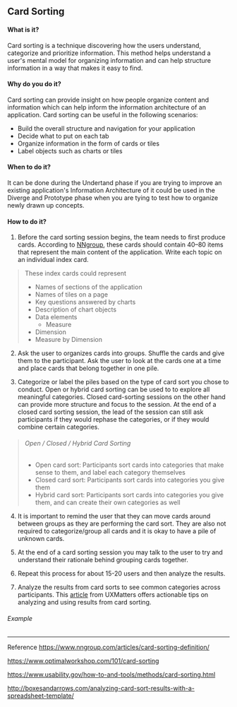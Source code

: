## Card Sorting

#### What is it?
Card sorting is a technique discovering how the users understand, categorize and prioritize information. This method helps understand a user's mental model for organizing information and can help structure information in a way that makes it easy to find.

#### Why do you do it?
Card sorting can provide insight on how people organize content and information which can help inform the information architecture of an application. 
Card sorting can be useful in the following scenarios: 
* Build the overall structure and navigation for your application
* Decide what to put on each tab
* Organize information in the form of cards or tiles
* Label objects such as charts or tiles

#### When to do it?
It can be done during the Undertand phase if you are trying to improve an existing application's Information Architecture of it could be used in the Diverge and Prototype phase when you are tying to test how to organize newly drawn up concepts.

#### How to do it?

1. Before the card sorting session begins, the team needs to first produce cards. According to [NNgroup](https://www.nngroup.com/articles/card-sorting-definition/), these cards should contain  40–80 items that represent the main content of the application. Write each topic on an individual index card.

> These index cards could represent
>  * Names of sections of the application
>  * Names of tiles on a page
>  * Key questions answered by charts
>  * Description of chart objects
>  * Data elements
>    * Measure
>   * Dimension
>   * Measure by Dimension

2. Ask the user to  organizes cards into groups. Shuffle the cards and give them to the participant. Ask the user to look at the cards one at a time and place cards that belong together in one pile. 

3. Categorize or label the piles based on the type of card sort you chose to conduct. Open or hybrid card sorting can be used to to explore all meaningful categories. Closed card-sorting sessions on the other hand can provide more structure and focus to the session. At the end of a closed card sorting session, the lead of the session can still ask participants if they would rephase the categories, or if they would combine certain categories.

>###### Open / Closed / Hybrid Card Sorting
> * Open card sort: Participants sort cards into categories that make sense to them, and label each category themselves
> * Closed card sort: Participants sort cards into categories you give them
> * Hybrid card sort: Participants sort cards into categories you give them, and can create their own categories as well

4. It is important to remind the user that they can move cards around between groups as they are performing the card sort. They are also not required to categorize/group all cards and it is okay to have a pile of unknown cards.

5. At the end of a card sorting session you may talk to the user to try and understand their rationale behind grouping cards together.

5. Repeat this process for about 15-20 users and then analyze the results.

6. Analyze the results from card sorts to see common categories across participants. This [article](https://www.uxmatters.com/mt/archives/2010/09/dancing-with-the-cards-quick-and-dirty-analysis-of-card-sorting-data.php) from UXMatters offers actionable tips on analyzing and using results from card sorting.


###### Example


--- 

Reference
https://www.nngroup.com/articles/card-sorting-definition/

https://www.optimalworkshop.com/101/card-sorting

https://www.usability.gov/how-to-and-tools/methods/card-sorting.html

http://boxesandarrows.com/analyzing-card-sort-results-with-a-spreadsheet-template/
